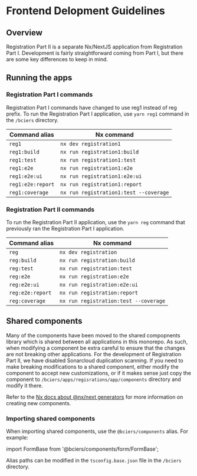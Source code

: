 # Frontend Delopment Guidelines

## Overview

Registration Part II is a separate Nx/NextJS application from Registration Part I. Development is fairly straightforward coming from Part I, but there are some key differences to keep in mind.

## Running the apps

### Registration Part I commands

Registration Part I commands have changed to use reg1 instead of reg prefix. To run the Registration Part I application, use `yarn reg1` command in the `/bciers` directory.

| Command alias     | Nx command                             |
| ----------------- | -------------------------------------- |
| `reg1`            | `nx dev registration1`                 |
| `reg1:build`      | `nx run registration1:build`           |
| `reg1:test`       | `nx run registration1:test`            |
| `reg1:e2e`        | `nx run registration1:e2e`             |
| `reg1:e2e:ui`     | `nx run registration1:e2e:ui`          |
| `reg1:e2e:report` | `nx run registration1:report`          |
| `reg1:coverage`   | `nx run registration1:test --coverage` |

### Registration Part II commands

To run the Registration Part II application, use the `yarn reg` command that previously ran the Registration Part I application.

| Command alias    | Nx command                            |
| ---------------- | ------------------------------------- |
| `reg`            | `nx dev registration`                 |
| `reg:build`      | `nx run registration:build`           |
| `reg:test`       | `nx run registration:test`            |
| `reg:e2e`        | `nx run registration:e2e`             |
| `reg:e2e:ui`     | `nx run registration:e2e:ui`          |
| `reg:e2e:report` | `nx run registration:report`          |
| `reg:coverage`   | `nx run registration:test --coverage` |

## Shared components

Many of the components have been moved to the shared compopnents library which is shared between all applications in this monorepo. As such, when modifying a component be extra careful to ensure that the changes are not breaking other applications. For the development of Registration Part II, we have disabled Sonarcloud duplication scanning. If you need to make breaking modifications to a shared component, either modify the component to accept new customizations, or if it makes sense just copy the component to `/bciers/apps/regisrations/app/components` directory and modify it there.

Refer to the [Nx docs about @nx/next generators](https://nx.dev/nx-api/next/generators/component) for more information on creating new components.

### Importing shared components

When importing shared components, use the `@bciers/components` alias. For example:

import FormBase from '@bciers/components/form/FormBase';

Alias paths can be modified in the `tsconfig.base.json` file in the `/bciers` directory.
